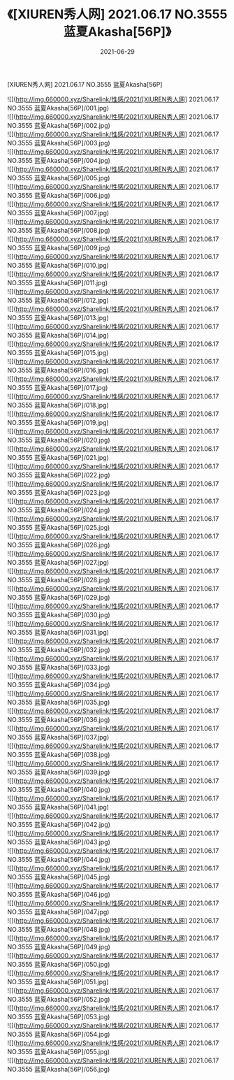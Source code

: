 ﻿---
layout: post
title:  《[XIUREN秀人网] 2021.06.17 NO.3555 蓝夏Akasha[56P]》
date:   2021-06-29
img: http://img.660000.xyz/Sharelink/性感/2021/[XIUREN秀人网] 2021.06.17 NO.3555 蓝夏Akasha[56P]/000.jpg
categories: [美女, 清纯, 唯美]
---

[XIUREN秀人网] 2021.06.17 NO.3555 蓝夏Akasha[56P]

  ![](http://img.660000.xyz/Sharelink/性感/2021/[XIUREN秀人网] 2021.06.17 NO.3555 蓝夏Akasha[56P]/001.jpg) <br> ![](http://img.660000.xyz/Sharelink/性感/2021/[XIUREN秀人网] 2021.06.17 NO.3555 蓝夏Akasha[56P]/002.jpg) <br> ![](http://img.660000.xyz/Sharelink/性感/2021/[XIUREN秀人网] 2021.06.17 NO.3555 蓝夏Akasha[56P]/003.jpg) <br> ![](http://img.660000.xyz/Sharelink/性感/2021/[XIUREN秀人网] 2021.06.17 NO.3555 蓝夏Akasha[56P]/004.jpg) <br> ![](http://img.660000.xyz/Sharelink/性感/2021/[XIUREN秀人网] 2021.06.17 NO.3555 蓝夏Akasha[56P]/005.jpg) <br> ![](http://img.660000.xyz/Sharelink/性感/2021/[XIUREN秀人网] 2021.06.17 NO.3555 蓝夏Akasha[56P]/006.jpg) <br> ![](http://img.660000.xyz/Sharelink/性感/2021/[XIUREN秀人网] 2021.06.17 NO.3555 蓝夏Akasha[56P]/007.jpg) <br> ![](http://img.660000.xyz/Sharelink/性感/2021/[XIUREN秀人网] 2021.06.17 NO.3555 蓝夏Akasha[56P]/008.jpg) <br> ![](http://img.660000.xyz/Sharelink/性感/2021/[XIUREN秀人网] 2021.06.17 NO.3555 蓝夏Akasha[56P]/009.jpg) <br> ![](http://img.660000.xyz/Sharelink/性感/2021/[XIUREN秀人网] 2021.06.17 NO.3555 蓝夏Akasha[56P]/010.jpg) <br> ![](http://img.660000.xyz/Sharelink/性感/2021/[XIUREN秀人网] 2021.06.17 NO.3555 蓝夏Akasha[56P]/011.jpg) <br> ![](http://img.660000.xyz/Sharelink/性感/2021/[XIUREN秀人网] 2021.06.17 NO.3555 蓝夏Akasha[56P]/012.jpg) <br> ![](http://img.660000.xyz/Sharelink/性感/2021/[XIUREN秀人网] 2021.06.17 NO.3555 蓝夏Akasha[56P]/013.jpg) <br> ![](http://img.660000.xyz/Sharelink/性感/2021/[XIUREN秀人网] 2021.06.17 NO.3555 蓝夏Akasha[56P]/014.jpg) <br> ![](http://img.660000.xyz/Sharelink/性感/2021/[XIUREN秀人网] 2021.06.17 NO.3555 蓝夏Akasha[56P]/015.jpg) <br> ![](http://img.660000.xyz/Sharelink/性感/2021/[XIUREN秀人网] 2021.06.17 NO.3555 蓝夏Akasha[56P]/016.jpg) <br> ![](http://img.660000.xyz/Sharelink/性感/2021/[XIUREN秀人网] 2021.06.17 NO.3555 蓝夏Akasha[56P]/017.jpg) <br> ![](http://img.660000.xyz/Sharelink/性感/2021/[XIUREN秀人网] 2021.06.17 NO.3555 蓝夏Akasha[56P]/018.jpg) <br> ![](http://img.660000.xyz/Sharelink/性感/2021/[XIUREN秀人网] 2021.06.17 NO.3555 蓝夏Akasha[56P]/019.jpg) <br> ![](http://img.660000.xyz/Sharelink/性感/2021/[XIUREN秀人网] 2021.06.17 NO.3555 蓝夏Akasha[56P]/020.jpg) <br> ![](http://img.660000.xyz/Sharelink/性感/2021/[XIUREN秀人网] 2021.06.17 NO.3555 蓝夏Akasha[56P]/021.jpg) <br> ![](http://img.660000.xyz/Sharelink/性感/2021/[XIUREN秀人网] 2021.06.17 NO.3555 蓝夏Akasha[56P]/022.jpg) <br> ![](http://img.660000.xyz/Sharelink/性感/2021/[XIUREN秀人网] 2021.06.17 NO.3555 蓝夏Akasha[56P]/023.jpg) <br> ![](http://img.660000.xyz/Sharelink/性感/2021/[XIUREN秀人网] 2021.06.17 NO.3555 蓝夏Akasha[56P]/024.jpg) <br> ![](http://img.660000.xyz/Sharelink/性感/2021/[XIUREN秀人网] 2021.06.17 NO.3555 蓝夏Akasha[56P]/025.jpg) <br> ![](http://img.660000.xyz/Sharelink/性感/2021/[XIUREN秀人网] 2021.06.17 NO.3555 蓝夏Akasha[56P]/026.jpg) <br> ![](http://img.660000.xyz/Sharelink/性感/2021/[XIUREN秀人网] 2021.06.17 NO.3555 蓝夏Akasha[56P]/027.jpg) <br> ![](http://img.660000.xyz/Sharelink/性感/2021/[XIUREN秀人网] 2021.06.17 NO.3555 蓝夏Akasha[56P]/028.jpg) <br> ![](http://img.660000.xyz/Sharelink/性感/2021/[XIUREN秀人网] 2021.06.17 NO.3555 蓝夏Akasha[56P]/029.jpg) <br> ![](http://img.660000.xyz/Sharelink/性感/2021/[XIUREN秀人网] 2021.06.17 NO.3555 蓝夏Akasha[56P]/030.jpg) <br> ![](http://img.660000.xyz/Sharelink/性感/2021/[XIUREN秀人网] 2021.06.17 NO.3555 蓝夏Akasha[56P]/031.jpg) <br> ![](http://img.660000.xyz/Sharelink/性感/2021/[XIUREN秀人网] 2021.06.17 NO.3555 蓝夏Akasha[56P]/032.jpg) <br> ![](http://img.660000.xyz/Sharelink/性感/2021/[XIUREN秀人网] 2021.06.17 NO.3555 蓝夏Akasha[56P]/033.jpg) <br> ![](http://img.660000.xyz/Sharelink/性感/2021/[XIUREN秀人网] 2021.06.17 NO.3555 蓝夏Akasha[56P]/034.jpg) <br> ![](http://img.660000.xyz/Sharelink/性感/2021/[XIUREN秀人网] 2021.06.17 NO.3555 蓝夏Akasha[56P]/035.jpg) <br> ![](http://img.660000.xyz/Sharelink/性感/2021/[XIUREN秀人网] 2021.06.17 NO.3555 蓝夏Akasha[56P]/036.jpg) <br> ![](http://img.660000.xyz/Sharelink/性感/2021/[XIUREN秀人网] 2021.06.17 NO.3555 蓝夏Akasha[56P]/037.jpg) <br> ![](http://img.660000.xyz/Sharelink/性感/2021/[XIUREN秀人网] 2021.06.17 NO.3555 蓝夏Akasha[56P]/038.jpg) <br> ![](http://img.660000.xyz/Sharelink/性感/2021/[XIUREN秀人网] 2021.06.17 NO.3555 蓝夏Akasha[56P]/039.jpg) <br> ![](http://img.660000.xyz/Sharelink/性感/2021/[XIUREN秀人网] 2021.06.17 NO.3555 蓝夏Akasha[56P]/040.jpg) <br> ![](http://img.660000.xyz/Sharelink/性感/2021/[XIUREN秀人网] 2021.06.17 NO.3555 蓝夏Akasha[56P]/041.jpg) <br> ![](http://img.660000.xyz/Sharelink/性感/2021/[XIUREN秀人网] 2021.06.17 NO.3555 蓝夏Akasha[56P]/042.jpg) <br> ![](http://img.660000.xyz/Sharelink/性感/2021/[XIUREN秀人网] 2021.06.17 NO.3555 蓝夏Akasha[56P]/043.jpg) <br> ![](http://img.660000.xyz/Sharelink/性感/2021/[XIUREN秀人网] 2021.06.17 NO.3555 蓝夏Akasha[56P]/044.jpg) <br> ![](http://img.660000.xyz/Sharelink/性感/2021/[XIUREN秀人网] 2021.06.17 NO.3555 蓝夏Akasha[56P]/045.jpg) <br> ![](http://img.660000.xyz/Sharelink/性感/2021/[XIUREN秀人网] 2021.06.17 NO.3555 蓝夏Akasha[56P]/046.jpg) <br> ![](http://img.660000.xyz/Sharelink/性感/2021/[XIUREN秀人网] 2021.06.17 NO.3555 蓝夏Akasha[56P]/047.jpg) <br> ![](http://img.660000.xyz/Sharelink/性感/2021/[XIUREN秀人网] 2021.06.17 NO.3555 蓝夏Akasha[56P]/048.jpg) <br> ![](http://img.660000.xyz/Sharelink/性感/2021/[XIUREN秀人网] 2021.06.17 NO.3555 蓝夏Akasha[56P]/049.jpg) <br> ![](http://img.660000.xyz/Sharelink/性感/2021/[XIUREN秀人网] 2021.06.17 NO.3555 蓝夏Akasha[56P]/050.jpg) <br> ![](http://img.660000.xyz/Sharelink/性感/2021/[XIUREN秀人网] 2021.06.17 NO.3555 蓝夏Akasha[56P]/051.jpg) <br> ![](http://img.660000.xyz/Sharelink/性感/2021/[XIUREN秀人网] 2021.06.17 NO.3555 蓝夏Akasha[56P]/052.jpg) <br> ![](http://img.660000.xyz/Sharelink/性感/2021/[XIUREN秀人网] 2021.06.17 NO.3555 蓝夏Akasha[56P]/053.jpg) <br> ![](http://img.660000.xyz/Sharelink/性感/2021/[XIUREN秀人网] 2021.06.17 NO.3555 蓝夏Akasha[56P]/054.jpg) <br> ![](http://img.660000.xyz/Sharelink/性感/2021/[XIUREN秀人网] 2021.06.17 NO.3555 蓝夏Akasha[56P]/055.jpg) <br> ![](http://img.660000.xyz/Sharelink/性感/2021/[XIUREN秀人网] 2021.06.17 NO.3555 蓝夏Akasha[56P]/056.jpg) <br>